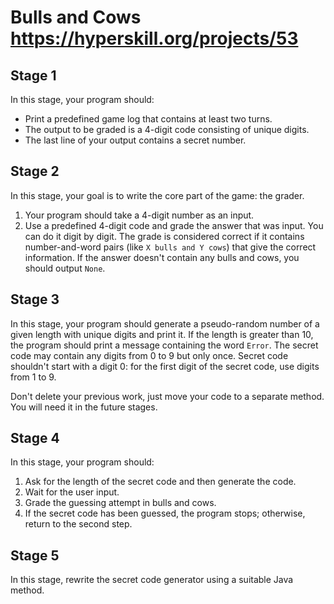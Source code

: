 # Bulls and Cows https://hyperskill.org/projects/53

## Stage 1
In this stage, your program should:

* Print a predefined game log that contains at least two turns.
* The output to be graded is a 4-digit code consisting of unique digits.
* The last line of your output contains a secret number.

## Stage 2
In this stage, your goal is to write the core part of the game: the grader.

1. Your program should take a 4-digit number as an input.
2. Use a predefined 4-digit code and grade the answer that was input. You can do it digit by digit.
The grade is considered correct if it contains number-and-word pairs (like `X bulls and Y cows`) that give the correct information. If the answer doesn't contain any bulls and cows, you should output `None`.
   
## Stage 3
In this stage, your program should generate a pseudo-random number of a given length with unique digits and print it. If the length is greater than 10, the program should print a message containing the word `Error`. The secret code may contain any digits from 0 to 9 but only once. Secret code shouldn't start with a digit 0: for the first digit of the secret code, use digits from 1 to 9.

Don't delete your previous work, just move your code to a separate method. You will need it in the future stages.

## Stage 4
In this stage, your program should:

1. Ask for the length of the secret code and then generate the code.
2. Wait for the user input.
3. Grade the guessing attempt in bulls and cows.
4. If the secret code has been guessed, the program stops; otherwise, return to the second step.

## Stage 5
In this stage, rewrite the secret code generator using a suitable Java method.

